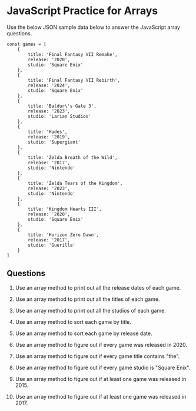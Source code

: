 # JavaScript Practice for Arrays

Use the below JSON sample data below to answer the JavaScript array questions.

```
const games = [
    {
        title: 'Final Fantasy VII Remake',
        release: '2020',
        studio: 'Square Enix'
    },
    {
        title: 'Final Fantasy VII Rebirth',
        release: '2024',
        studio: 'Square Enix'
    },
    {
        title: 'Baldur\'s Gate 3',
        release: '2023',
        studio: 'Larian Studios'
    },
    {
        title: 'Hades',
        release: '2019',
        studio: 'Supergiant'
    },
    {
        title: 'Zelda Breath of the Wild',
        release: '2017',
        studio: 'Nintendo'
    },
    {
        title: 'Zelda Tears of the Kingdom',
        release: '2023',
        studio: 'Nintendo'
    },
    {
        title: 'Kingdom Hearts III',
        release: '2020',
        studio: 'Square Enix'
    },
    {
        title: 'Horizon Zero Dawn',
        release: '2017',
        studio: 'Guerilla'
    }
]

```

## Questions

1. Use an array method to print out all the release dates of each game.

2. Use an array method to print out all the titles of each game.

3. Use an array method to print out all the studios of each game.

4. Use an array method to sort each game by title.

5. Use an array method to sort each game by release date.

6. Use an array method to figure out if every game was released in 2020.

7. Use an array method to figure out if every game title contains "the".

8. Use an array method to figure out if every game studio is "Square Enix".

9. Use an array method to figure out if at least one game was released in 2015.

10. Use an array method to figure out if at least one game was released in 2017.

 
